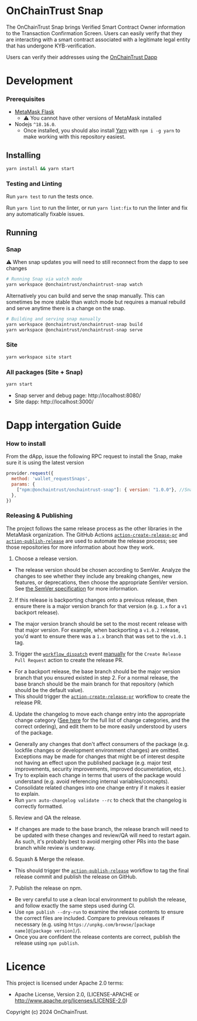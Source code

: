 # OnChainTrust Snap

The OnChainTrust Snap brings Verified Smart Contract Owner information to the Transaction Confirmation Screen. Users can easily verify that they are interacting with a smart contract associated with a legitimate legal entity that has undergone KYB-verification.

Users can verify their addresses using the [OnChainTrust Dapp](https://app.onchaintrust.org)

# Development
### Prerequisites

- [MetaMask Flask](https://metamask.io/flask/)
  - ⚠️ You cannot have other versions of MetaMask installed
- Nodejs `^18.16.0`.
    - Once installed, you should also install [Yarn](http://yarnpkg.com/) with `npm i -g yarn` to make working with this repository easiest.

## Installing

```bash
yarn install && yarn start
```

### Testing and Linting

Run `yarn test` to run the tests once.

Run `yarn lint` to run the linter, or run `yarn lint:fix` to run the linter and fix any automatically fixable issues.

## Running

### Snap

⚠️ When snap updates you will need to still reconnect from the dapp to see changes

```bash
# Running Snap via watch mode
yarn workspace @onchaintrust/onchaintrust-snap watch
```

Alternatively you can build and serve the snap manually. This can sometimes be more stable than watch mode but requires
a manual rebuild and serve anytime there is a change on the snap.

```bash
# Building and serving snap manually
yarn workspace @onchaintrust/onchaintrust-snap build
yarn workspace @onchaintrust/onchaintrust-snap serve
```

### Site
```bash
yarn workspace site start
```

### All packages (Site + Snap)
```bash
yarn start
```

- Snap server and debug page: http://localhost:8080/
- Site dapp: http://localhost:3000/

# Dapp intergation Guide

### How to install
From the dApp, issue the following RPC request to install the Snap, make sure it is using the latest version
```javascript
provider.request({
  method: 'wallet_requestSnaps',
  params: {
    ["npm:@onchaintrust/onchaintrust-snap"]: { version: "1.0.0"}, //Snap's version
  },
})
```

### Releasing & Publishing

The project follows the same release process as the other libraries in the MetaMask organization. The GitHub Actions [`action-create-release-pr`](https://github.com/MetaMask/action-create-release-pr) and [`action-publish-release`](https://github.com/MetaMask/action-publish-release) are used to automate the release process; see those repositories for more information about how they work.

1. Choose a release version.

- The release version should be chosen according to SemVer. Analyze the changes to see whether they include any breaking changes, new features, or deprecations, then choose the appropriate SemVer version. See [the SemVer specification](https://semver.org/) for more information.

2. If this release is backporting changes onto a previous release, then ensure there is a major version branch for that version (e.g. `1.x` for a `v1` backport release).

- The major version branch should be set to the most recent release with that major version. For example, when backporting a `v1.0.2` release, you'd want to ensure there was a `1.x` branch that was set to the `v1.0.1` tag.

3. Trigger the [`workflow_dispatch`](https://docs.github.com/en/actions/reference/events-that-trigger-workflows#workflow_dispatch) event [manually](https://docs.github.com/en/actions/managing-workflow-runs/manually-running-a-workflow) for the `Create Release Pull Request` action to create the release PR.

- For a backport release, the base branch should be the major version branch that you ensured existed in step 2. For a normal release, the base branch should be the main branch for that repository (which should be the default value).
- This should trigger the [`action-create-release-pr`](https://github.com/MetaMask/action-create-release-pr) workflow to create the release PR.

4. Update the changelog to move each change entry into the appropriate change category ([See here](https://keepachangelog.com/en/1.0.0/#types) for the full list of change categories, and the correct ordering), and edit them to be more easily understood by users of the package.

- Generally any changes that don't affect consumers of the package (e.g. lockfile changes or development environment changes) are omitted. Exceptions may be made for changes that might be of interest despite not having an effect upon the published package (e.g. major test improvements, security improvements, improved documentation, etc.).
- Try to explain each change in terms that users of the package would understand (e.g. avoid referencing internal variables/concepts).
- Consolidate related changes into one change entry if it makes it easier to explain.
- Run `yarn auto-changelog validate --rc` to check that the changelog is correctly formatted.

5. Review and QA the release.

- If changes are made to the base branch, the release branch will need to be updated with these changes and review/QA will need to restart again. As such, it's probably best to avoid merging other PRs into the base branch while review is underway.

6. Squash & Merge the release.

- This should trigger the [`action-publish-release`](https://github.com/MetaMask/action-publish-release) workflow to tag the final release commit and publish the release on GitHub.

7. Publish the release on npm.

- Be very careful to use a clean local environment to publish the release, and follow exactly the same steps used during CI.
- Use `npm publish --dry-run` to examine the release contents to ensure the correct files are included. Compare to previous releases if necessary (e.g. using `https://unpkg.com/browse/[package name]@[package version]/`).
- Once you are confident the release contents are correct, publish the release using `npm publish`.

# Licence

This project is licensed under Apache 2.0 terms:

- Apache License, Version 2.0, (LICENSE-APACHE or http://www.apache.org/licenses/LICENSE-2.0)

Copyright (c) 2024 OnChainTrust.
